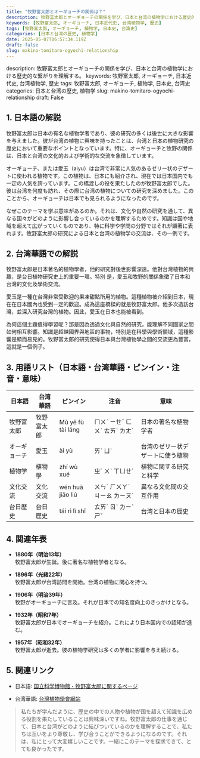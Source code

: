 ```yaml
---
title: "牧野富太郎とオーギョーチの関係は？"
description: 牧野富太郎とオーギョーチの関係を学び、日本と台湾の植物学における歴史的な繋がりを理解する。
keywords: [牧野富太郎, オーギョーチ, 日本近代史, 台湾植物学, 歴史]
tags: [牧野富太郎, オーギョーチ, 植物学, 日本史, 台湾史]
categories: [日本と台湾の歴史, 植物学]
date: 2025-05-07T06:57:34.119Z
draft: false
slug: makino-tomitaro-ogyochi-relationship
---
```


description: 牧野富太郎とオーギョーチの関係を学び、日本と台湾の植物学における歴史的な繋がりを理解する。
keywords: 牧野富太郎, オーギョーチ, 日本近代史, 台湾植物学, 歴史
tags: 牧野富太郎, オーギョーチ, 植物学, 日本史, 台湾史
categories: 日本と台湾の歴史, 植物学
slug: makino-tomitaro-ogyochi-relationship
draft: False

## 1. 日本語の解説

牧野富太郎は日本の有名な植物学者であり、彼の研究の多くは後世に大きな影響を与えました。彼が台湾の植物に興味を持ったことは、台湾と日本の植物研究の歴史において重要なポイントとなっています。特に、オーギョーチと牧野の関係は、日本と台湾の文化的および学術的な交流を象徴しています。

オーギョーチ、または愛玉（aiyu）は台湾で非常に人気のあるゼリー状のデザートに使われる植物です。この植物は、日本にも紹介され、現在では日本国内でも一定の人気を誇っています。この橋渡しの役を果たしたのが牧野富太郎でした。彼は台湾を何度も訪れ、その際に台湾の植物についての研究を深めました。このことから、オーギョーチは日本でも見られるようになったのです。

なぜこのテーマを学ぶ意味があるのか。それは、文化や自然の研究を通して、異なる国々がどのように影響し合っているのかを理解するためです。知識は国や地域を超えて広がっていくものであり、特に科学や学問の分野ではそれが顕著に表れます。牧野富太郎の研究による日本と台湾の植物学の交流は、その一例です。

## 2. 台湾華語での解説

牧野富太郎是日本著名的植物學者，他的研究對後世影響深遠。他對台灣植物的興趣，是台日植物研究史上的重要一環。特別 是，愛玉和牧野的關係象徵了日本和台灣的文化及學術交流。

愛玉是一種在台灣非常受歡迎的果凍甜點所用的植物。這種植物被介紹到日本，現在在日本國內也受到一定的歡迎。成為這座橋樑的就是牧野富太郎。他多次造訪台灣，並深入研究台灣的植物。因此，愛玉在日本也能被看到。

為何這個主題值得學習呢？那是因為透過文化與自然的研究，能理解不同國家之間如何相互影響。知識是超越國界與地區的事物，特別是在科學與學術領域，這種影響是顯而易見的。牧野富太郎的研究使得日本與台灣植物學之間的交流更為豐富，這就是一個例子。

## 3. 用語リスト（日本語・台湾華語・ピンイン・注音・意味）

| 日本語   | 台湾華語 | ピンイン  | 注音     | 意味                             |
|----------|----------|----------|----------|--------------------------------|
| 牧野富太郎 | 牧野富太郎 | Mù yě fù tài láng | ㄇㄨˋ ㄧㄝˇ ㄈㄨˋ ㄊㄞˋ ㄌㄤˊ | 日本の著名な植物学者              |
| オーギョーチ | 愛玉      | ài yù    | ㄞˋ ㄩˋ   | 台湾のゼリー状デザートに使う植物   |
| 植物学   | 植物學    | zhí wù xué | ㄓˊ ㄨˋ ㄒㄩㄝˊ | 植物に関する研究と科学            |
| 文化交流 | 文化交流  | wén huà jiāo liú | ㄨㄣˊ ㄏㄨㄚˋ ㄐㄧㄠ ㄌㄧㄡˊ | 異なる文化間の交互作用          |
| 台日歴史 | 台日歷史  | tái rì lì shǐ | ㄊㄞˊ ㄖˋ ㄌㄧˋ ㄕˇ | 台湾と日本の歴史                   |

## 4. 関連年表

- **1880年（明治13年）**  
  牧野富太郎が生誕。後に著名な植物学者となる。

- **1896年（光緒22年）**  
  牧野富太郎が台湾訪問を開始。台湾の植物に関心を持つ。

- **1906年（明治39年）**  
  牧野がオーギョーチに言及。それが日本での知名度向上のきっかけとなる。

- **1932年（昭和7年）**  
  牧野富太郎が日本でオーギョーチを紹介。これにより日本国内での認知が進む。

- **1957年（昭和32年）**  
  牧野富太郎が逝去。彼の植物学研究は多くの学者に影響を与え続ける。

## 5. 関連リンク  

- 日本語: [国立科学博物館・牧野富太郎に関するページ](https://www.kahaku.go.jp/research/db/botany/makino.html)
  
- 台湾華語: [台灣植物學會網站](https://www.botany.org.tw/)

> 私たちが学んだように、歴史の中での人物や植物が国を超えて知識を広める役割を果たしていることは興味深いですね。牧野富太郎の仕事を通じて、日本と台湾がどのように結びついているのかを理解することで、私たちは互いをより尊敬し、学び合うことができるようになるのです。それは、私にとって大変嬉しいことです。一緒にこのテーマを探求できて、とても良かったです。
